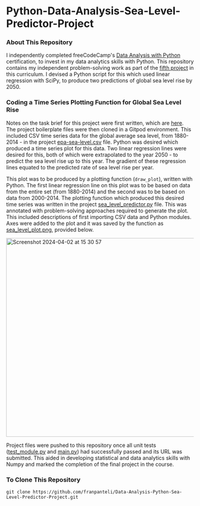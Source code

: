 # Python-Data-Analysis-Sea-Level-Predictor-Project
### About This Repository
I independently completed freeCodeCamp's [Data Analysis with Python](https://www.freecodecamp.org/learn/data-analysis-with-python#data-analysis-with-python-course) certification, to invest in my data analytics skills with Python. This repository contains my independent problem-solving work as part of the [fifth project](https://www.freecodecamp.org/learn/data-analysis-with-python/data-analysis-with-python-projects/sea-level-predictor) in this curriculum. I devised a Python script for this which used linear regression with SciPy, to produce two predictions of global sea level rise by 2050.

### Coding a Time Series Plotting Function for Global Sea Level Rise
Notes on the task brief for this project were first written, which are [here](https://github.com/franpanteli/Data-Analysis-Python-Sea-Level-Predictor-Project/blob/main/1%20project-task-notes.txt). The project boilerplate files were then cloned in a Gitpod environment. This included CSV time series data for the global average sea level, from 1880-2014 - in the project [epa-sea-level.csv](https://github.com/franpanteli/Data-Analysis-Python-Sea-Level-Predictor-Project/blob/main/epa-sea-level.csv) file. Python was desired which produced a time series plot for this data. Two linear regression lines were desired for this, both of which were extrapolated to the year 2050 - to predict the sea level rise up to this year. The gradient of these regression lines equated to the predicted rate of sea level rise per year. 

This plot was to be produced by a plotting function (`draw_plot`), written with Python. The first linear regression line on this plot was to be based on data from the entire set (from 1880-2014) and the second was to be based on data from 2000-2014. The plotting function which produced this desired time series was written in the project [sea_level_predictor.py](https://github.com/franpanteli/Data-Analysis-Python-Sea-Level-Predictor-Project/blob/main/sea_level_predictor.py) file. This was annotated with problem-solving approaches required to generate the plot. This included descriptions of first importing CSV data and Python modules. Axes were added to the plot and it was saved by the function as [sea_level_plot.png](https://github.com/franpanteli/Data-Analysis-Python-Sea-Level-Predictor-Project/blob/main/sea_level_plot.png), provided below. 

<img width="533" alt="Screenshot 2024-04-02 at 15 30 57" src="https://github.com/franpanteli/Data-Analysis-Python-Sea-Level-Predictor-Project/assets/131474705/6ea2168c-aa73-4b92-bb4f-ba4d987c3c74">

Project files were pushed to this repository once all unit tests ([test_module.py](https://github.com/franpanteli/Data-Analysis-Python-Sea-Level-Predictor-Project/blob/main/test_module.py) and [main.py](https://github.com/franpanteli/Data-Analysis-Python-Sea-Level-Predictor-Project/blob/main/main.py)) had successfully passed and its URL was submitted. This aided in developing statistical and data analytics skills with Numpy and marked the completion of the final project in the course. 

### To Clone This Repository
```
git clone https://github.com/franpanteli/Data-Analysis-Python-Sea-Level-Predictor-Project.git
```
